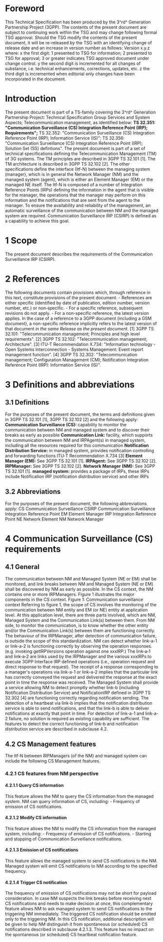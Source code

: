 # Foreword
This Technical Specification has been produced by the 3^rd^ Generation
Partnership Project (3GPP).
The contents of the present document are subject to continuing work within the
TSG and may change following formal TSG approval. Should the TSG modify the
contents of the present document, it will be re-released by the TSG with an
identifying change of release date and an increase in version number as
follows:
Version x.y.z
where:
x the first digit:
1 presented to TSG for information;
2 presented to TSG for approval;
3 or greater indicates TSG approved document under change control.
y the second digit is incremented for all changes of substance, i.e. technical
enhancements, corrections, updates, etc.
z the third digit is incremented when editorial only changes have been
incorporated in the document.
# Introduction
The present document is part of a TS-family covering the 3^rd^ Generation
Partnership Project: Technical Specification Group Services and System
Aspects; Telecommunication management, as identified below:
**TS 32.351: \"Communication Surveillance (CS) Integration Reference Point
(IRP); Requirements\";**
TS 32.352: \"Communication Surveillance (CS) Integration Reference Point
(IRP); Information Service (IS)\";
TS 32.356: \"Communication Surveillance (CS) Integration Reference Point
(IRP); Solution Set (SS) defintions\".
The present document is part of a set of technical specifications defining the
Telecommunication Management (TM) of 3G systems. The TM principles are
described in 3GPP TS 32.101 [1]. The TM architecture is described in 3GPP TS
32.102 [2]. The other specifications define the interface (Itf-N) between the
managing system (manager), which is in general the Network Manager (NM) and
the managed system (agent), which is either an Element Manager (EM) or the
managed NE itself. The Itf-N is composed of a number of Integration Reference
Points (IRPs) defining the information in the agent that is visible for the
manager, the operations that the manager may perform on this information and
the notifications that are sent from the agent to the manager.
To ensure the availability and reliability of the management, an automatic
surveillance of the communication between NM and the managed system are
required. Communication Surveillance IRP (CSIRP) is defined as a capability to
achieve this goal.
# 1 Scope
The present document describes the requirements of the Communication
Surveillance IRP (CSIRP).
# 2 References
The following documents contain provisions which, through reference in this
text, constitute provisions of the present document.
\- References are either specific (identified by date of publication, edition
number, version number, etc.) or non‑specific.
\- For a specific reference, subsequent revisions do not apply.
\- For a non-specific reference, the latest version applies. In the case of a
reference to a 3GPP document (including a GSM document), a non-specific
reference implicitly refers to the latest version of that document _in the
same Release as the present document_.
[1] 3GPP TS 32.101: \"Telecommunication management; Principles and high level
requirements\".
[2] 3GPP TS 32.102: \"Telecommunication management; Architecture\".
[3] ITU-T Recommendation X.734: \"Information technology - Open Systems
Interconnection - Systems Management: Event report management function\".
[4] 3GPP TS 32.302: \"Telecommunication management; Configuration Management
(CM); Notification Integration Reference Point (IRP): Information Service
(IS)\".
# 3 Definitions and abbreviations
## 3.1 Definitions
For the purposes of the present document, the terms and definitions given in
3GPP TS 32.101 [1], 3GPP TS 32.102 [2] and the following apply:
**Communication Surveillance (CS):** capability to monitor the communication
between NM and managed system and to discover their breaks as early as
possible
**Communication Link:** facility, which supports the communication between NM
and IRPAgent(s) in managed system, including all the resources required for
this communication
**Notification Distribution Service:** in managed system, provides
notification controlling and forwarding functions ITU‑T Recommendation X.734
[3]
**Element Manager (EM):** See 3GPP TS 32.101 [1].
**IRPAgent:** See 3GPP TS 32.102 [2].
**IRPManager:** See 3GPP TS 32.102 [2].
**Network Manager (NM):** See 3GPP TS 32.101 [1].
**managed system:** provides a package of IRPs, these IRPs include
Notification IRP (notification distribution service) and other IRPs
## 3.2 Abbreviations
For the purposes of the present document, the following abbreviations apply:
CS Communication Surveillance
CSIRP Communication Surveillance Integration Reference Point
EM Element Manager
IRP Integration Reference Point
NE Network Element
NM Network Manager
# 4 Communication Surveillance (CS) requirements
## 4.1 General
The communication between NM and Managed System (NE or EM) shall be monitored,
and link breaks between NM and Managed System (NE or EM) shall be discovered
by NM as early as possible.
In the CS context, the NM contains one or more IRPManagers.
Figure 1 illustrates the major components in the CS context.
Figure 1: Communication surveillance context
Referring to figure 1, the scope of CS involves the monitoring of the
communication between NM entity and EM (or NE) entity at application level. At
this application level, there are three parts involved, which are NM, Managed
System and the Communication Link(s) between them. From NM side, to monitor
the communication, is to know whether the other entity and/or the
Communication Link(s) between them are functioning correctly. The behaviour of
the IRPManager, after detection of communication failure, is outside the scope
of this standardization.
NM can detect whether link-a-1 or link-a-2 is functioning correctly by
observing the operation responses. (e.g. invoking getIRPVersions operation
against one xxxIRP.) The link‑a‑1 and link‑a‑2 are links used by the
IRPManager and the various xxxIRPs to execute 3GPP Interface IRP defined
operations (i.e., operation request and direct response to that request). The
receipt of a response corresponding to a manager\'s operations via link-a-1 or
link-a-2 implies that the particular link has correctly conveyed the request
and delivered the response at the exact point in time the response was
received.
The Managed System shall provide a service allowing NM to detect promptly
whether link-b (including Notification Distribution Service) and
NotificationIRP defined in 3GPP TS 32.302 [4] are functioning correctly
regarding notification sending. The detection of a heartbeat via link-b
implies that the notification distribution service is able to send
notifications, and that the link-b is able to deliver notifications at exactly
that point in time.
For detection of link-a-1 and link-a-2 failure, no solution is required as
existing capability are sufficient.
The features to detect the correct functioning of link-b and notification
distribution service are described in subclause 4.2.
## 4.2 CS Management features
The Itf-N between IRPManagers (of the NM) and managed system can include the
following CS Management features.
### 4.2.1 CS features from NM perspective
#### 4.2.1.1 Query CS information
This feature allows the NM to query the CS information from the managed
system. NM can query information of CS, including:
\- Frequency of emission of CS notifications.
#### 4.2.1.2 Modify CS information
This feature allows the NM to modify the CS information from the managed
system, including:
\- Frequency of emission of CS notifications.
\- Starting and stopping of Communication Surveillance notifications.
#### 4.2.1.3 Emission of CS notifications
This feature allows the managed system to send CS notifications to the NM.
Managed system will emit CS notifications to NM according to the specified
frequency.
#### 4.2.1.4 Trigger CS notification
The frequency of emission of CS notifications may not be short for payload
consideration. In case NM suspects the link breaks before receiving next CS
notifications and needs to make decision at once, this complementary feature
allows NM to ask managed system to send CS notifications to the triggering NM
immediately.
The triggered CS notification should be emitted only to the triggering NM. In
this CS notification, additional description will be given to help NM
distinguish it from spontaneous (or scheduled) CS notifications described in
subclause 4.2.1.3. This feature has no impact on the spontaneous (or
scheduled) CS heartbeat notification feature.
#